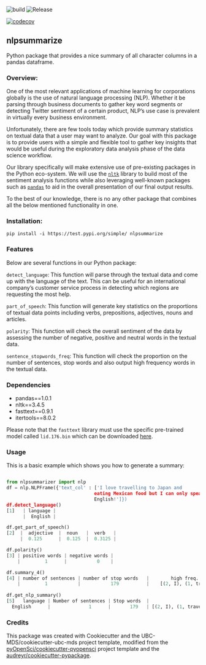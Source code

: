 ![build](https://github.com/UBC-MDS/nlpsummarize/workflows/build/badge.svg?branch=sentence_detect)
![Release](https://github.com/UBC-MDS/nlpsummarize/workflows/Release/badge.svg)


[![codecov](https://codecov.io/gh/UBC-MDS/nlpsummarize/branch/master/graph/badge.svg)](https://codecov.io/gh/UBC-MDS/nlpsummarize)



## nlpsummarize

Python package that provides a nice summary of all character columns in a pandas dataframe.

### Overview:

One of the most relevant applications of machine learning for corporations globally is the use of natural language processing (NLP). Whether it be parsing through business documents to gather key word segments or detecting Twitter sentiment of a certain product, NLP’s use case is prevalent in virtually every business environment.

Unfortunately, there are few tools today which provide summary statistics on textual data that a user may want to analyze. Our goal with this package is to provide users with a simple and flexible tool to gather key insights that would be useful during the exploratory data analysis phase of the data science workflow.

Our library specifically will make extensive use of pre-existing packages in the Python eco-system. We will use the [`nltk`](https://www.nltk.org/)  library to build most of the sentiment analysis functions while also leveraging well-known packages such as [`pandas`](https://pandas.pydata.org/) to aid in the overall presentation of our final output results.

To the best of our knowledge, there is no any other package that combines all the below mentioned functionality in one.

### Installation:

```
pip install -i https://test.pypi.org/simple/ nlpsummarize
```

### Features

Below are several functions in our Python package:

`detect_language`: This function will parse through the textual data and come up with the language of the text. This can be useful for an international company’s customer service process in detecting which regions are requesting the most help.

`part_of_speech`: This function will generate key statistics on the proportions of textual data points including verbs, prepositions, adjectives, nouns and articles.

`polarity`: This function will check the overall sentiment of the data by assessing the number of negative, positive and neutral words in the textual data.

`sentence_stopwords_freq`: This function will check the proportion on the number of sentences, stop words and also output high frequency words in the textual data.

### Dependencies

- pandas==1.0.1
- nltk==3.4.5
- fasttext==0.9.1
- itertools==8.0.2

Please note that the `fasttext` library must use the specific pre-trained model called `lid.176.bin` which can be downloaded [here](https://dl.fbaipublicfiles.com/fasttext/supervised-models/lid.176.bin).

### Usage

This is a basic example which shows you how to generate a summary:

``` python

from nlpsummarizer import nlp
df = nlp.NLPFrame({'text_col' : ['I love travelling to Japan and
                                eating Mexican food but I can only speak
                                English!']})
df.detect_language()
[1]   | language |
      |  English |

df.get_part_of_speech()
[2]  |  adjective  |  noun   |  verb   |
     |  0.125      |  0.125  |  0.3125 |

df.polarity()
[3] | positive words | negative words |
    |         1      |           0    |

df.summary_4()
[4] | number of sentences | number of stop words   |        high freq. words                |
    |         1           |           179          |    [(2, I), (1, travelling), (1, to)]  |
    
df.get_nlp_summary()
[5]   language | Number of sentences | Stop words  |                         Frequency   | adjective  | noun  |  verb  |  positive_words | negative_words |
  English      |              1      |       179   | [(2, I), (1, travelling), (1, to)]  |    0.125   | 0.125 | 0.3125 |            1    |             0  |

```

### Credits
This package was created with Cookiecutter and the UBC-MDS/cookiecutter-ubc-mds project template, modified from the [pyOpenSci/cookiecutter-pyopensci](https://github.com/pyOpenSci/cookiecutter-pyopensci) project template and the [audreyr/cookiecutter-pypackage](https://github.com/audreyr/cookiecutter-pypackage).
